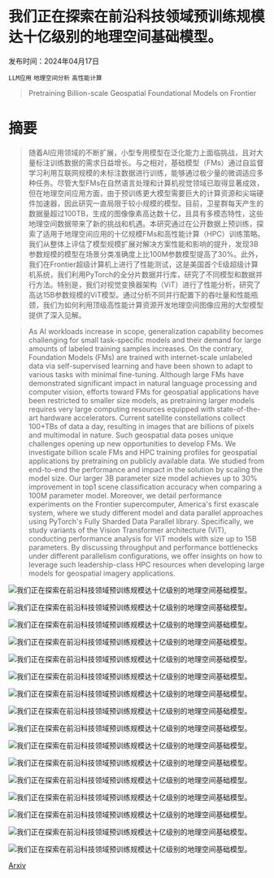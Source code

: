 # 我们正在探索在前沿科技领域预训练规模达十亿级别的地理空间基础模型。

发布时间：2024年04月17日

`LLM应用` `地理空间分析` `高性能计算`

> Pretraining Billion-scale Geospatial Foundational Models on Frontier

# 摘要

> 随着AI应用领域的不断扩展，小型专用模型在泛化能力上面临挑战，且对大量标注训练数据的需求日益增长。与之相对，基础模型（FMs）通过自监督学习利用互联网规模的未标注数据进行训练，能够通过极少量的微调适应多种任务。尽管大型FMs在自然语言处理和计算机视觉领域已取得显著成效，但在地理空间应用方面，由于预训练更大模型需要巨大的计算资源和尖端硬件加速器，因此研究一直局限于较小规模的模型。目前，卫星群每天产生的数据量超过100TB，生成的图像像素高达数十亿，且具有多模态特性，这些地理空间数据带来了新的挑战和机遇。本研究通过在公开数据上预训练，探索了适用于地理空间应用的十亿规模FMs和高性能计算（HPC）训练策略。我们从整体上评估了模型规模扩展对解决方案性能和影响的提升，发现3B参数规模的模型在场景分类准确度上比100M参数模型提高了30%。此外，我们在Frontier超级计算机上进行了性能测试，这是美国首个E级超级计算机系统，我们利用PyTorch的全分片数据并行库，研究了不同模型和数据并行方法。特别是，我们对视觉变换器架构（ViT）进行了性能分析，研究了高达15B参数规模的ViT模型。通过分析不同并行配置下的吞吐量和性能瓶颈，我们为如何利用顶级高性能计算资源开发地理空间图像应用的大型模型提供了深入见解。

> As AI workloads increase in scope, generalization capability becomes challenging for small task-specific models and their demand for large amounts of labeled training samples increases. On the contrary, Foundation Models (FMs) are trained with internet-scale unlabeled data via self-supervised learning and have been shown to adapt to various tasks with minimal fine-tuning. Although large FMs have demonstrated significant impact in natural language processing and computer vision, efforts toward FMs for geospatial applications have been restricted to smaller size models, as pretraining larger models requires very large computing resources equipped with state-of-the-art hardware accelerators. Current satellite constellations collect 100+TBs of data a day, resulting in images that are billions of pixels and multimodal in nature. Such geospatial data poses unique challenges opening up new opportunities to develop FMs. We investigate billion scale FMs and HPC training profiles for geospatial applications by pretraining on publicly available data. We studied from end-to-end the performance and impact in the solution by scaling the model size. Our larger 3B parameter size model achieves up to 30% improvement in top1 scene classification accuracy when comparing a 100M parameter model. Moreover, we detail performance experiments on the Frontier supercomputer, America's first exascale system, where we study different model and data parallel approaches using PyTorch's Fully Sharded Data Parallel library. Specifically, we study variants of the Vision Transformer architecture (ViT), conducting performance analysis for ViT models with size up to 15B parameters. By discussing throughput and performance bottlenecks under different parallelism configurations, we offer insights on how to leverage such leadership-class HPC resources when developing large models for geospatial imagery applications.

![我们正在探索在前沿科技领域预训练规模达十亿级别的地理空间基础模型。](../../../paper_images/2404.11706/perf_io.png)

![我们正在探索在前沿科技领域预训练规模达十亿级别的地理空间基础模型。](../../../paper_images/2404.11706/perf_configs.png)

![我们正在探索在前沿科技领域预训练规模达十亿级别的地理空间基础模型。](../../../paper_images/2404.11706/perf_base.png)

![我们正在探索在前沿科技领域预训练规模达十亿级别的地理空间基础模型。](../../../paper_images/2404.11706/perf_huge.png)

![我们正在探索在前沿科技领域预训练规模达十亿级别的地理空间基础模型。](../../../paper_images/2404.11706/perf_giant.png)

![我们正在探索在前沿科技领域预训练规模达十亿级别的地理空间基础模型。](../../../paper_images/2404.11706/perf_enormous.png)

![我们正在探索在前沿科技领域预训练规模达十亿级别的地理空间基础模型。](../../../paper_images/2404.11706/mem_full_1G.png)

![我们正在探索在前沿科技领域预训练规模达十亿级别的地理空间基础模型。](../../../paper_images/2404.11706/perf_mem_act_1G.png)

![我们正在探索在前沿科技领域预训练规模达十亿级别的地理空间基础模型。](../../../paper_images/2404.11706/perf_5B.png)

![我们正在探索在前沿科技领域预训练规模达十亿级别的地理空间基础模型。](../../../paper_images/2404.11706/perf_15B.png)

![我们正在探索在前沿科技领域预训练规模达十亿级别的地理空间基础模型。](../../../paper_images/2404.11706/perf_mem_act_NG.png)

![我们正在探索在前沿科技领域预训练规模达十亿级别的地理空间基础模型。](../../../paper_images/2404.11706/power_vit_5b.png)

![我们正在探索在前沿科技领域预训练规模达十亿级别的地理空间基础模型。](../../../paper_images/2404.11706/mem_full_NG.png)

![我们正在探索在前沿科技领域预训练规模达十亿级别的地理空间基础模型。](../../../paper_images/2404.11706/train_loss.png)

![我们正在探索在前沿科技领域预训练规模达十亿级别的地理空间基础模型。](../../../paper_images/2404.11706/linprob_test_acc1.png)

![我们正在探索在前沿科技领域预训练规模达十亿级别的地理空间基础模型。](../../../paper_images/2404.11706/linprob_test_acc5.png)

[Arxiv](https://arxiv.org/abs/2404.11706)